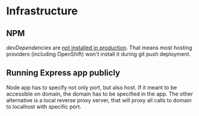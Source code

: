 # Infrastructure

## NPM

*devDependencies* are [not installed in production](http://stackoverflow.com/a/22004559). That means most hosting providers (including OpenShift) won't install it during git push deployment.


## Running Express app publicly

Node app has to specify not only port, but also host. If it meant to be accessible on domain, the domain has to be specified in the app. The other alternative is a local reverse proxy server, that will proxy all calls to domain to localhost with specific port.